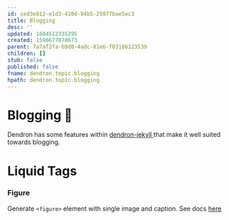 ```yaml
---
id: ced3e812-e1d3-410d-84b5-25977bae5ec3
title: Blogging
desc: ''
updated: 1604512335295
created: 1596677078673
parent: 7a7af2fa-b9d0-4adc-81e6-f03186123539
children: []
stub: false
published: false
fname: dendron.topic.blogging
hpath: dendron.topic.blogging
---
```

# Blogging 🚧

Dendron has some features within [dendron-jekyll ](4c0ef322-3006-405c-9a66-3134dd9649a5) that make it well suited towards blogging.

# Liquid Tags

### Figure

Generate `<figure>` element with single image and caption. See docs [here](https://mmistakes.github.io/minimal-mistakes/docs/helpers/#figure)

